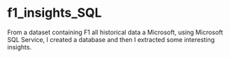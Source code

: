 # f1_insights_SQL
From a dataset containing F1 all historical data a Microsoft, using Microsoft SQL Service, I created a database and then I extracted some interesting insights.
